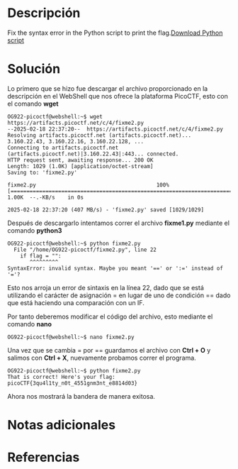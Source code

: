 # **Descripción**

Fix the syntax error in the Python script to print the flag.[Download Python script](https://artifacts.picoctf.net/c/4/fixme2.py)
# **Solución**

Lo primero que se hizo fue descargar el archivo proporcionado en la descripción en el WebShell que nos ofrece la plataforma PicoCTF, esto con el comando **wget**

```
OG922-picoctf@webshell:~$ wget https://artifacts.picoctf.net/c/4/fixme2.py
--2025-02-18 22:37:20--  https://artifacts.picoctf.net/c/4/fixme2.py
Resolving artifacts.picoctf.net (artifacts.picoctf.net)... 3.160.22.43, 3.160.22.16, 3.160.22.128, ...
Connecting to artifacts.picoctf.net (artifacts.picoctf.net)|3.160.22.43|:443... connected.
HTTP request sent, awaiting response... 200 OK
Length: 1029 (1.0K) [application/octet-stream]
Saving to: 'fixme2.py'

fixme2.py                                      100%[=================================================================================================>]   1.00K  --.-KB/s    in 0s      

2025-02-18 22:37:20 (407 MB/s) - 'fixme2.py' saved [1029/1029]
```

Después de descargarlo intentamos correr el archivo **fixme1.py** mediante el comando **python3**

```
OG922-picoctf@webshell:~$ python fixme2.py 
  File "/home/OG922-picoctf/fixme2.py", line 22
    if flag = "":
       ^^^^^^^^^
SyntaxError: invalid syntax. Maybe you meant '==' or ':=' instead of '='?
```

Esto nos arroja un error de sintaxis en la línea 22, dado que se está utilizando el carácter de asignación = en lugar de uno de condición == dado que está haciendo una comparación con un IF.

Por tanto deberemos modificar el código del archivo, esto mediante el comando **nano**

```
OG922-picoctf@webshell:~$ nano fixme2.py 
```

Una vez que se cambia = por == guardamos el archivo con **Ctrl + O** y salimos con **Ctrl + X**, nuevamente probamos correr el programa.

```
OG922-picoctf@webshell:~$ python fixme2.py 
That is correct! Here's your flag: picoCTF{3qu4l1ty_n0t_4551gnm3nt_e8814d03}
```

Ahora nos mostrará la bandera de manera exitosa.
# **Notas adicionales**


# **Referencias**
